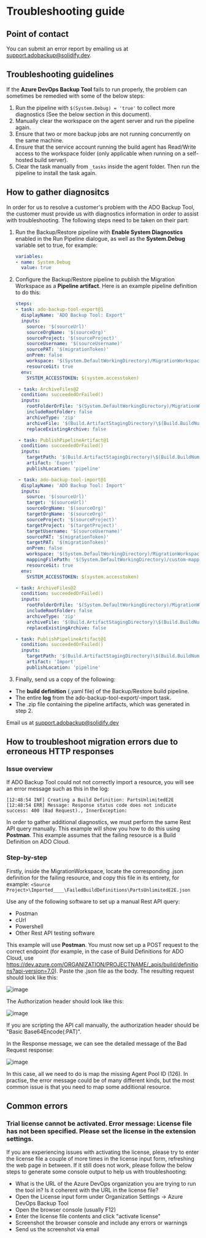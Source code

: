 # Troubleshooting guide

## Point of contact

You can submit an error report by emailing us at <support.adobackup@solidify.dev>.

## Troubleshooting guidelines

If the **Azure DevOps Backup Tool** fails to run properly, the problem can sometimes be remedied with some of the below steps:

1. Run the pipeline with `$(System.Debug) = 'true'` to collect more diagnostics (See the below section in this document).
1. Manually clear the workspace on the agent server and run the pipeline again.
1. Ensure that two or more backup jobs are not running concurrently on the same machine.
1. Ensure that the service account running the build agent has Read/Write access to the workspace folder (only applicable when running on a self-hosted build server).
1. Clear the task manually from `_tasks` inside the agent folder. Then run the pipeline to install the task again.

## How to gather diagnositcs

In order for us to resolve a customer's problem with the ADO Backup Tool, the customer must provide us with diagnostics information in order to assist with troubleshooting. The following steps need to be taken on their part:

1. Run the Backup/Restore pipeline with **Enable System Diagnostics** enabled in the Run Pipeline dialogue, as well as the **System.Debug** variable set to true, for example:
   ```yaml
   variables:
   - name: System.Debug
     value: true
   ```
1. Configure the Backup/Restore pipeline to publish the Migration Workspace as a **Pipeline artifact**. Here is an example pipeline definition to do this:
   ```yaml
   steps:
   - task: ado-backup-tool-export@1
     displayName: 'ADO Backup Tool: Export'
     inputs:
       source: '$(sourceUrl)'
       sourceOrgName: '$(sourceOrg)'
       sourceProject: '$(sourceProject)'
       sourceUsername: '$(sourceUsername)'
       sourcePAT: '$(migrationToken)'
       onPrem: false
       workspace: '$(System.DefaultWorkingDirectory)/MigrationWorkspace'
       resourceGit: true
     env:
       SYSTEM_ACCESSTOKEN: $(system.accesstoken)

    - task: ArchiveFiles@2
     condition: succeededOrFailed()
     inputs: 
       rootFolderOrFile: '$(System.DefaultWorkingDirectory)/MigrationWorkspace'
       includeRootFolder: false
       archiveType: 'zip'
       archiveFile: '$(Build.ArtifactStagingDirectory)\$(Build.BuildNumber)-EXPORT.zip'
       replaceExistingArchive: false

    - task: PublishPipelineArtifact@1
     condition: succeededOrFailed()
     inputs:
       targetPath: '$(Build.ArtifactStagingDirectory)\$(Build.BuildNumber)-EXPORT.zip'
       artifact: 'Export'
       publishLocation: 'pipeline'

    - task: ado-backup-tool-import@1
     displayName: 'ADO Backup Tool: Import'
     inputs:
       source: '$(sourceUrl)'
       target: '$(sourceUrl)'
       sourceOrgName: '$(sourceOrg)'
       targetOrgName: '$(sourceOrg)'
       sourceProject: '$(sourceProject)'
       targetProject: '$(targetProject)'
       targetUsername: '$(sourceUsername)'
       sourcePAT: '$(migrationToken)'
       targetPAT: '$(migrationToken)'
       onPrem: false
       workspace: '$(System.DefaultWorkingDirectory)/MigrationWorkspace'
       mappingFilePath: '$(System.DefaultWorkingDirectory)/custom-mappings'
       resourceGit: true
     env:
       SYSTEM_ACCESSTOKEN: $(system.accesstoken)

   - task: ArchiveFiles@2
     condition: succeededOrFailed()
     inputs: 
       rootFolderOrFile: '$(System.DefaultWorkingDirectory)/MigrationWorkspace'
       includeRootFolder: false
       archiveType: 'zip'
       archiveFile: '$(Build.ArtifactStagingDirectory)\$(Build.BuildNumber)-IMPORT.zip'
       replaceExistingArchive: false

   - task: PublishPipelineArtifact@1
     condition: succeededOrFailed()
     inputs:
       targetPath: '$(Build.ArtifactStagingDirectory)\$(Build.BuildNumber)-IMPORT.zip'
       artifact: 'Import'
       publishLocation: 'pipeline'
   ```
1. Finally, send us a copy of the following:
  - The **build definition** (.yaml file) of the Backup/Restore build pipeline.
  - The entire **log** from the ado-backup-tool-export/-import task.
  - The .zip file containing the pipeline artifacts, which was generated in step 2.

Email us at <support.adobackup@solidify.dev>

## How to troubleshoot migration errors due to erroneous HTTP responses

### Issue overview

If ADO Backup Tool could not not correctly import a resource, you will see an error message such as this in the log:

```
[12:48:54 INF] Creating a Build Definition: PartsUnlimitedE2E
[12:48:54 ERR] Message: Response status code does not indicate success: 400 (Bad Request)., InnerException: 
```

In order to gather additional diagnostics, we must perform the same Rest API query manually. This example will show you how to do this using **Postman**. This example assumes that the failing resource is a Build Definition on ADO Cloud.

### Step-by-step

Firstly, inside the MigrationWorkspace, locate the corresponding .json definition for the failing resource, and copy this file in its entirety, for example: `<Source Project>\Imported____\FailedBuildDefinitions\PartsUnlimitedE2E.json`

Use any of the following software to set up a manual Rest API query:

- Postman
- cUrl
- Powershell
- Other Rest API testing software

This example will use **Postman**. You must now set up a POST request to the correct endpoint (for example, in the case of Build Definitions for ADO Cloud, use <https://dev.azure.com/ORGANIZATION/PROJECTNAME/_apis/build/definitions?api-version=7.0>). Paste the .json file as the body. The resulting request should look like this:

![image](https://github.com/user-attachments/assets/05d681ef-7633-45f3-97f2-87cd1cccdd17)

The Authorization header should look like this:

![image](https://github.com/user-attachments/assets/d845064f-183f-4429-8c30-c31c0b8f0331)

If you are scripting the API call manually, the authorization header should be "Basic Base64Encode(:PAT)".

In the Response message, we can see the detailed message of the Bad Request response:

![image](https://github.com/user-attachments/assets/ff4ea872-fb5e-4ac7-b807-b7195279558d)

In this case, all we need to do is map the missing Agent Pool ID (126). In practise, the error message could be of many different kinds, but the most common issue is that you need to map some additional resource.

## Common errors

### Trial license cannot be activated. Error message: License file has not been specified. Please set the license in the extension settings.

If you are experiencing issues with activating the license, please try to enter the license file a couple of more times in the license input form, refreshing the web page in between. If it still does not work, please follow the below steps to generate some console output to help us with troubleshooting:
 
- What is the URL of the Azure DevOps organization you are trying to run the tool in? Is it coherent with the URL in the license file?
- Open the License input form under Organization Settings -> Azure DevOps Backup Tool
- Open the browser console (usually F12)
- Enter the license file contents and click "activate license"
- Screenshot the browser console and include any errors or warnings
- Send us the screenshot via email
